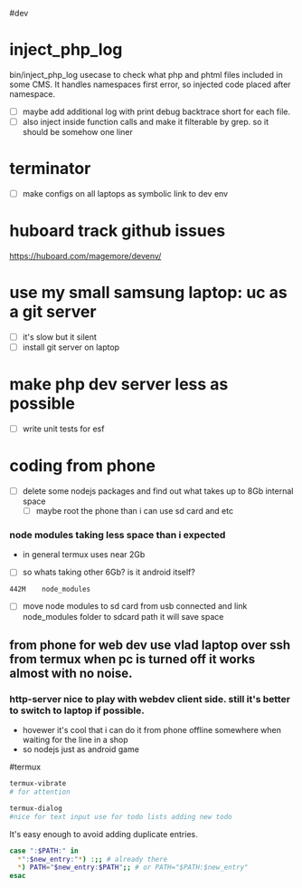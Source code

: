 #dev

# inject_php_log
bin/inject_php_log usecase to check what php and phtml files included in some CMS. It handles namespaces first error, so injected code placed after namespace.
- [ ] maybe add additional log with print debug backtrace short for each file.
- [ ] also inject inside function calls and make it filterable by grep. so it should be somehow one liner

# terminator
- [ ] make configs on all laptops as symbolic link to dev env

# huboard track github issues
https://huboard.com/magemore/devenv/

# use my small samsung laptop: uc as a git server
 - [ ] it's slow but it silent
 - [ ] install git server on laptop

# make php dev server less as possible 
- [ ] write unit tests for esf

# coding from phone
- [ ] delete some nodejs packages and find out what takes up to 8Gb internal space
  - [ ] maybe root the phone than i can use sd card and etc

### node modules taking less space than i expected
 - in general termux uses near 2Gb
 - [ ] so whats taking other 6Gb? is it android itself?
```
442M	node_modules
```
- [ ] move node modules to sd card from usb connected and link node_modules folder to sdcard path it will save space

## from phone for web dev use vlad laptop over ssh from termux when pc is turned off it works almost with no noise.

### http-server nice to play with webdev client side. still it's better to switch to laptop if possible.
  - hovewer it's cool that i can do it from phone offline somewhere when waiting for the line in a shop
  - so nodejs just as android game

#termux
```bash
termux-vibrate 
# for attention

termux-dialog 
#nice for text input use for todo lists adding new todo

```


It's easy enough to avoid adding duplicate entries.
```bash
case ":$PATH:" in
  *":$new_entry:"*) :;; # already there
  *) PATH="$new_entry:$PATH";; # or PATH="$PATH:$new_entry"
esac
```

